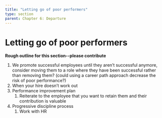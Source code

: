 ```yaml
---
title: "Letting go of poor performers"
type: section
parent: Chapter 6: Departure
---
```

Letting go of poor performers
=============================

**Rough outline for this section--please contribute**

  1. We promote successful employees until they aren’t successful anymore, consider moving them to a role where they have been successful rather than removing them? (could using a career path approach decrease the risk of poor performance?)  
  1. When your hire doesn’t work out  
  1. Performance improvement plan  
     1. Reiterate to the employee that you want to retain them and their contribution is valuable  
  1. Progressive discipline process
     1. Work with HR
